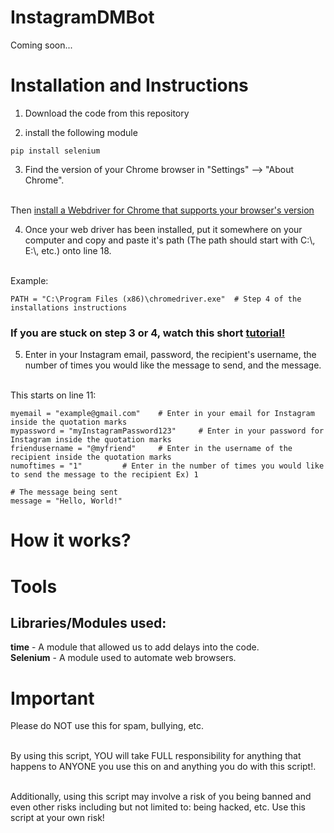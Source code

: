 # InstagramDMBot

Coming soon...

# Installation and Instructions
1. Download the code from this repository

2. install the following module
```
pip install selenium
```

3. Find the version of your Chrome browser in "Settings" --> "About Chrome". 

</br>Then [install a Webdriver for Chrome that supports your browser's version](https://sites.google.com/a/chromium.org/chromedriver/downloads)

4. Once your web driver has been installed, put it somewhere on your computer and copy and paste it's path (The path should start with C:\\, E:\\, etc.) onto line 18.

</br> Example:
```
PATH = "C:\Program Files (x86)\chromedriver.exe"  # Step 4 of the installations instructions 
```

### If you are stuck on step 3 or 4, watch this short [tutorial!](https://www.youtube.com/watch?v=Xjv1sY630Uc&feature=youtu.be&t=260)

5. Enter in your Instagram email, password, the recipient's username, the number of times you would like the message to send, and the message.

</br> This starts on line 11:
```
myemail = "example@gmail.com"    # Enter in your email for Instagram inside the quotation marks
mypassword = "myInstagramPassword123"     # Enter in your password for Instagram inside the quotation marks
friendusername = "@myfriend"     # Enter in the username of the recipient inside the quotation marks
numoftimes = "1"         # Enter in the number of times you would like to send the message to the recipient Ex) 1

# The message being sent
message = "Hello, World!"
```

# How it works?

# Tools
## Libraries/Modules used:
**time** - A module that allowed us to add delays into the code. </br>
**Selenium** - A module used to automate web browsers.

# Important 
Please do NOT use this for spam, bullying, etc. 

</br> By using this script, YOU will take FULL responsibility for anything that happens to ANYONE you use this on and anything you do with this script!. 

</br> Additionally, using this script may involve a risk of you being banned and even other risks including but not limited to: being hacked, etc. Use this script at your own risk!
